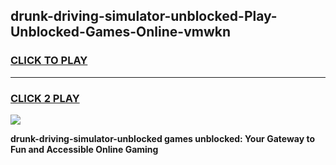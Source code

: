 
## drunk-driving-simulator-unblocked-Play-Unblocked-Games-Online-vmwkn
<h3>
<a href="https://premium76.site?title=drunk-driving-simulator-unblocked&ref=25A">CLICK TO PLAY</a></h3>
<hr>

<h3>
<a href="https://premium76.site?title=drunk-driving-simulator-unblocked&ref=25A">CLICK 2 PLAY</a>
  
</h3>

<a href="https://premium76.site?title=drunk-driving-simulator-unblocked&ref=25A"><img src="https://clearcache.store/games.png"></a>


**drunk-driving-simulator-unblocked games unblocked: Your Gateway to Fun and Accessible Online Gaming**
